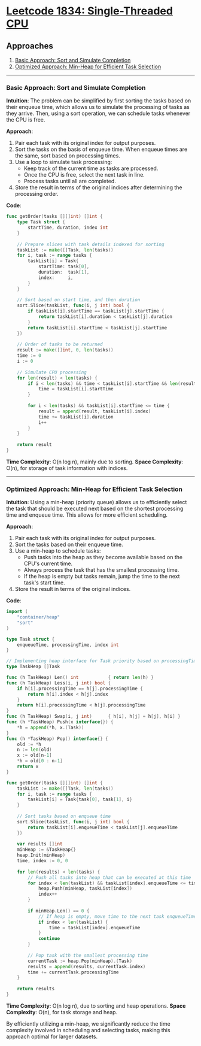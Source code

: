 # [Leetcode 1834: Single-Threaded CPU](https://leetcode.com/problems/single-threaded-cpu/)

## Approaches
1. [Basic Approach: Sort and Simulate Completion](#basic-approach-sort-and-simulate-completion)
2. [Optimized Approach: Min-Heap for Efficient Task Selection](#optimized-approach-min-heap-for-efficient-task-selection)

---

### Basic Approach: Sort and Simulate Completion

**Intuition**:
The problem can be simplified by first sorting the tasks based on their enqueue time, which allows us to simulate the processing of tasks as they arrive. Then, using a sort operation, we can schedule tasks whenever the CPU is free.

**Approach**:
1. Pair each task with its original index for output purposes.
2. Sort the tasks on the basis of enqueue time. When enqueue times are the same, sort based on processing times.
3. Use a loop to simulate task processing:
   - Keep track of the current time as tasks are processed.
   - Once the CPU is free, select the next task in line.
   - Process tasks until all are completed.
4. Store the result in terms of the original indices after determining the processing order.

**Code**:
```go
func getOrder(tasks [][]int) []int {
    type Task struct {
        startTime, duration, index int
    }
    
    // Prepare slices with task details indexed for sorting
    taskList := make([]Task, len(tasks))
    for i, task := range tasks {
        taskList[i] = Task{
            startTime: task[0],
            duration:  task[1],
            index:     i,
        }
    }
    
    // Sort based on start time, and then duration
    sort.Slice(taskList, func(i, j int) bool {
        if taskList[i].startTime == taskList[j].startTime {
            return taskList[i].duration < taskList[j].duration
        }
        return taskList[i].startTime < taskList[j].startTime
    })
    
    // Order of tasks to be returned
    result := make([]int, 0, len(tasks))
    time := 0
    i := 0
    
    // Simulate CPU processing
    for len(result) < len(tasks) {
        if i < len(tasks) && time < taskList[i].startTime && len(result) == 0 {
            time = taskList[i].startTime
        }
        
        for i < len(tasks) && taskList[i].startTime <= time {
            result = append(result, taskList[i].index)
            time += taskList[i].duration
            i++
        }
    }
    
    return result
}
```

**Time Complexity**: O(n log n), mainly due to sorting.
**Space Complexity**: O(n), for storage of task information with indices.

---

### Optimized Approach: Min-Heap for Efficient Task Selection

**Intuition**:
Using a min-heap (priority queue) allows us to efficiently select the task that should be executed next based on the shortest processing time and enqueue time. This allows for more efficient scheduling.

**Approach**:
1. Pair each task with its original index for output purposes.
2. Sort the tasks based on their enqueue time.
3. Use a min-heap to schedule tasks:
   - Push tasks into the heap as they become available based on the CPU's current time.
   - Always process the task that has the smallest processing time.
   - If the heap is empty but tasks remain, jump the time to the next task's start time.
4. Store the result in terms of the original indices.

**Code**:
```go
import (
    "container/heap"
    "sort"
)

type Task struct {
    enqueueTime, processingTime, index int
}

// Implementing heap interface for Task priority based on processingTime and index
type TaskHeap []Task

func (h TaskHeap) Len() int           { return len(h) }
func (h TaskHeap) Less(i, j int) bool {
    if h[i].processingTime == h[j].processingTime {
        return h[i].index < h[j].index
    }
    return h[i].processingTime < h[j].processingTime
}
func (h TaskHeap) Swap(i, j int)      { h[i], h[j] = h[j], h[i] }
func (h *TaskHeap) Push(x interface{}) {
    *h = append(*h, x.(Task))
}
func (h *TaskHeap) Pop() interface{} {
    old := *h
    n := len(old)
    x := old[n-1]
    *h = old[0 : n-1]
    return x
}

func getOrder(tasks [][]int) []int {
    taskList := make([]Task, len(tasks))
    for i, task := range tasks {
        taskList[i] = Task{task[0], task[1], i}
    }
    
    // Sort tasks based on enqueue time
    sort.Slice(taskList, func(i, j int) bool {
        return taskList[i].enqueueTime < taskList[j].enqueueTime
    })
    
    var results []int
    minHeap := &TaskHeap{}
    heap.Init(minHeap)
    time, index := 0, 0
    
    for len(results) < len(tasks) {
        // Push all tasks into heap that can be executed at this time
        for index < len(taskList) && taskList[index].enqueueTime <= time {
            heap.Push(minHeap, taskList[index])
            index++
        }
        
        if minHeap.Len() == 0 {
            // If heap is empty, move time to the next task enqueueTime
            if index < len(taskList) {
                time = taskList[index].enqueueTime
            }
            continue
        }
        
        // Pop task with the smallest processing time
        currentTask := heap.Pop(minHeap).(Task)
        results = append(results, currentTask.index)
        time += currentTask.processingTime
    }
    
    return results
}
```

**Time Complexity**: O(n log n), due to sorting and heap operations.
**Space Complexity**: O(n), for task storage and heap.

By efficiently utilizing a min-heap, we significantly reduce the time complexity involved in scheduling and selecting tasks, making this approach optimal for larger datasets.

